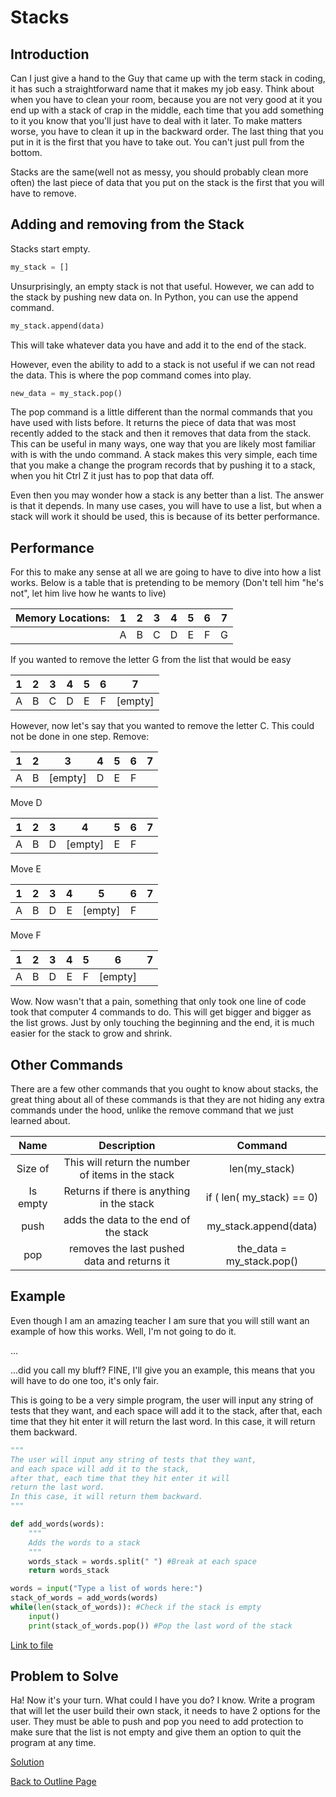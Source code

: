# Stacks
##  Introduction
Can I just give a hand to the Guy that came up with the term stack in coding, it has such a straightforward name that it makes my job easy. Think about when you have to clean your room, because you are not very good at it you end up with a stack of crap in the middle, each time that you add something to it you know that you'll just have to deal with it later. To make matters worse, you have to clean it up in the backward order. The last thing that you put in it is the first that you have to take out. You can't just pull from the bottom. 

Stacks are the same(well not as messy, you should probably clean more often) the last piece of data that you put on the stack is the first that you will have to remove. 
## Adding and removing from the Stack
Stacks start empty.
```python
my_stack = []
```
Unsurprisingly, an empty stack is not that useful. However, we can add to the stack by pushing new data on. In Python, you can use the append command. 
```python
my_stack.append(data)
```
This will take whatever data you have and add it to the end of the stack. 

However, even the ability to add to a stack is not useful if we can not read the data. This is where the pop command comes into play. 
```python
new_data = my_stack.pop()
```
The pop command is a little different than the normal commands that you have used with lists before. It returns the piece of data that was most recently added to the stack and then it removes that data from the stack. This can be useful in many ways, one way that you are likely most familiar with is with the undo command. A stack makes this very simple, each time that you make a change the program records that by pushing it to a stack, when you hit Ctrl Z it just has to pop that data off. 

Even then you may wonder how a stack is any better than a list. The answer is that it depends. In many use cases, you will have to use a list, but when a stack will work it should be used, this is because of its better performance. 

## Performance
For this to make any sense at all we are going to have to dive into how a list works. Below is a table that is pretending to be memory (Don't tell him "he's not", let him live how he wants to live)

| Memory Locations: | 1 | 2 | 3 | 4 | 5 | 6 | 7 |
|:-----:|:-----:|:-----:|:-----:|:-----:|:-----:|:-----:|:-----:|
| | A | B | C | D | E | F | G |

If you wanted to remove the letter G from the list that would be easy

| 1 | 2 | 3 | 4 | 5 | 6 | 7 |
|:-----:|:-----:|:-----:|:-----:|:-----:|:-----:|:-----:|
| A | B | C | D | E | F | [empty] |

However, now let's say that you wanted to remove the letter C. This could not be done in one step.
Remove:

| 1 | 2 | 3 | 4 | 5 | 6 | 7 |
|:-----:|:-----:|:-----:|:-----:|:-----:|:-----:|:-----:|
| A | B | [empty] | D | E | F |  |

Move D

| 1 | 2 | 3 | 4 | 5 | 6 | 7 |
|:-----:|:-----:|:-----:|:-----:|:-----:|:-----:|:-----:|
| A | B | D | [empty] | E | F |  |

Move E

| 1 | 2 | 3 | 4 | 5 | 6 | 7 |
|:-----:|:-----:|:-----:|:-----:|:-----:|:-----:|:-----:|
| A | B | D | E | [empty] | F |  |

Move F

| 1 | 2 | 3 | 4 | 5 | 6 | 7 |
|:-----:|:-----:|:-----:|:-----:|:-----:|:-----:|:-----:|
| A | B | D | E | F | [empty] |  |

Wow. Now wasn't that a pain, something that only took one line of code took that computer 4 commands to do. This will get bigger and bigger as the list grows. Just by only touching the beginning and the end, it is much easier for the stack to grow and shrink. 

## Other Commands
There are a few other commands that you ought to know about stacks, the great thing about all of these commands is that they are not hiding any extra commands under the hood, unlike the remove command that we just learned about. 

| Name | Description | Command |
|:-----:|:-----:|:-----:|
|Size of | This will return the number of items in the stack | len(my_stack) |
| Is empty | Returns if there is anything in the stack | if ( len( my_stack) == 0) |
| push | adds the data to the end of the stack | my_stack.append(data) |
| pop | removes the last pushed data and returns it | the_data = my_stack.pop() |

## Example

Even though I am an amazing teacher I am sure that you will still want an example of how this works. Well, I'm not going to do it.

...

...did you call my bluff? FINE, I'll give you an example, this means that you will have to do one too, it's only fair. 

This is going to be a very simple program, the user will input any string of tests that they want, and each space will add it to the stack, after that, each time that they hit enter it will return the last word.  In this case, it will return them backward.

```python
"""
The user will input any string of tests that they want, 
and each space will add it to the stack, 
after that, each time that they hit enter it will 
return the last word. 
In this case, it will return them backward.
"""

def add_words(words):
    """
    Adds the words to a stack
    """
    words_stack = words.split(" ") #Break at each space
    return words_stack    

words = input("Type a list of words here:")
stack_of_words = add_words(words)
while(len(stack_of_words)): #Check if the stack is empty
    input()
    print(stack_of_words.pop()) #Pop the last word of the stack
```
[Link to file](./stack%20files/Example.py)

## Problem to Solve

Ha! Now it's your turn. What could I have you do? I know. Write a program that will let the user build their own stack, it needs to have 2 options for the user. They must be able to push and pop you need to add protection to make sure that the list is not empty and give them an option to quit the program at any time.  

[Solution](./stack%20files/ProblemSolution.py)

[Back to Outline Page](outline.md)

